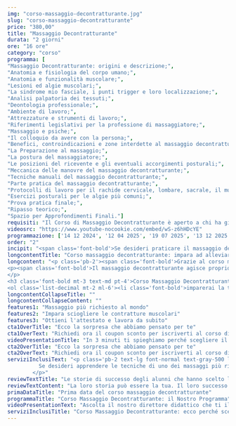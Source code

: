 ```yaml
---
img: "corso-massaggio-decontratturante.jpg"
slug: "corso-massaggio-decontratturante"
price: "380,00"
title: "Massaggio Decontratturante"
durata: "2 giorni"
ore: "16 ore"
category: "corso"
programma: [
"Massaggio Decontratturante: origini e descrizione;",
"Anatomia e fisiologia del corpo umano;",
"Anatomia e funzionalità muscolare;",
"Lesioni ed algie muscolari;",
"La sindrome mio fasciale, i punti trigger e loro localizzazione;",
"Analisi palpatoria dei tessuti;",
"Deontologia professionale;",
"Ambiente di lavoro;",
"Attrezzature e strumenti di lavoro;",
"Riferimenti legislativi per la professione di massaggiatore;",
"Massaggio e psiche;",
"Il colloquio da avere con la persona;",
"Benefici, controindicazioni e zone interdette al massaggio decontratturante;",
"La Preparazione al massaggio;",
"La postura del massaggiatore;",
"Le posizioni del ricevente e gli eventuali accorgimenti posturali;",
"Meccanica delle manovre del massaggio decontratturante;",
"Tecniche manuali del massaggio decontratturante;",
"Parte pratica del massaggio decontratturante;",
"Protocolli di lavoro per il rachide cervicale, lombare, sacrale, il muscolo piriforme e gli arti inferiori;",
"Esercizi posturali per le algie più comuni;",
"Prova pratica finale;",
"Ripasso teorico;",
"Spazio per Approfondimenti Finali."]
requisiti: "Il Corso di Massaggio Decontratturante è aperto a chi ha già un'esperienza di base precedente e soprattutto una conoscenza delle tecniche occidentali del Massaggio Classico Svedese, quali sfioramenti, frizioni, impastamenti, vibrazioni e percussioni, in tutte le loro varianti."
videosrc: "https://www.youtube-nocookie.com/embed/wS-z6hHDcYE"
programmazione: ['14 12 2024', '12 04 2025', '19 07 2025', '13 12 2025']  
order: "2"
incipit: "<span class='font-bold'>Se desideri praticare il massaggio decontratturante</span> in completa autonomia, <span class='font-bold'>questo è il corso ideale</span>. <span class='block py-2'>Cosa aspetti? <span class='font-bold'>Scopri subito la nostra offerta formativa</span> e iscriviti al corso massaggio decontratturante.</span>"
longcontentTitle: "Corso massaggio decontratturante: impara ad alleviare il dolore muscolare"            
longcontent: "<p class='pb-2'><span class='font-bold'>Grazie al corso massaggio decontratturante, apprenderai come alleviare il dolore muscolare</span> causato dalle contratture che possono derivare da sforzi, posture errate, stress o traumi.</p> 
<p><span class='font-bold'>Il massaggio decontratturante agisce proprio su aree specifiche del corpo</span>, come gli arti inferiori, la schiena o la zona lombare ed esercita un’azione preventiva sulle infiammazioni rilassando i muscoli. <span class='font-bold'>È una tecnica molto usata in ambito sportivo, ma anche da chi soffre di tensioni muscolari croniche o acute</span>. 
</p>
<h3 class='font-bold mt-3 text-md pt-4'>Corso Massaggio Decontratturante: ecco cosa apprenderai</h3><p class='mt-2 font-semibold'>Durante il corso di massaggio decontratturante:</p>
<ol class='list-decimal mt-2 ml-6'><li class='font-bold'>imparerai la teoria di base e le tecniche pratiche del massaggio decontratturante;</li><li>studierai le principali algie muscolari, i benefici e le controindicazioni del massaggio;</li><li class='font-bold'>approfondirai le tecniche per individuare e sciogliere i Punti Trigger, ovvero i punti dove si localizza il dolore</li></ol><p class='mt-2 font-bold'>Il corso ti renderà in grado di praticare un massaggio decontratturante efficace e sicuro, ottenendo un rilassamento totale della muscolatura trattata.</p>"
longcontentCollapseTitle: ""
longcontentCollapseContent: ""
features1: "Massaggio più richiesto al mondo"
features2: "Impara sciogliere le contratture muscolari"
features3: "Ottieni l'attestato e lavora da subito"  
cta1OverTitle: "Ecco la sorpresa che abbiamo pensato per te"
cta1OverText: "Richiedi ora il coupon sconto per iscriverti al corso di massaggio decontratturante"
videoPresentationTitle: "In 3 minuti ti spieghiamo perché scegliere il corso di massaggio decontratturante"
cta2OverTitle: "Ecco la sorpresa che abbiamo pensato per te"
cta2OverText: "Richiedi ora il coupon sconto per iscriverti al corso di massaggio decontratturante"
serviziInclusiText: "<p class='pb-2 text-lg font-normal text-gray-500 lg:text-xl sm:px-16 lg:px-48 text-justify'><span class='font-bold'>
          Se desideri apprendere le tecniche di uno dei massaggi più richiesti al mondo, devi assolutamente iscriverti al nostro corso di massaggio decontratturante.</span>  In soli due giorni di formazione avrai tutti gli strumenti per poter eseguire questa tecnica di massaggio in completa autonomia. Cosa aspetti? <span class='font-bold'>Contattaci subito per avere tutte le informazioni su come iscriverti al corso</span>
        </p>"
reviewTextTitle: "Le storie di successo degli alunni che hanno scelto la nostra scuola di massaggio"        
reviewTextContent: "La loro storia può essere la tua. Il loro successo puoi ottenerlo anche tu.<span class='block py-2'>Cosa aspetti? Scegli anche tu di essere finalmente felice del lavoro che scegli.</span>" 
primaDataTitle: "Prima data del corso massaggio decontratturante"
programmaTitle: "Corso Massaggio Decontratturante: il Nostro Programma" 
videoPresentationText: "Ascolta il nostro direttore didattico che ti illustra i vantaggi di scegliere il corso massaggio decontratturante."
serviziInclusiTitle: "Corso Massaggio Decontratturante: ecco perché sceglierlo"
---
```


